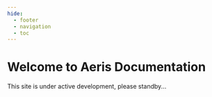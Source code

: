 ```yaml
---
hide:
  - footer
  - navigation
  - toc
---
```


# Welcome to Aeris Documentation

This site is under active development, please standby...